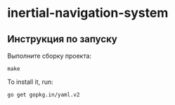 # inertial-navigation-system
Инструкция по запуску
---------------------
Выполните сборку проекта:

    make
  
To install it, run:

    go get gopkg.in/yaml.v2

  
